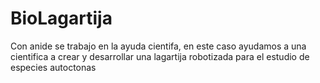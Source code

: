 # BioLagartija
Con anide se trabajo en la ayuda cientifa, en este caso ayudamos a una cientifica a crear y desarrollar una lagartija robotizada para el estudio de especies autoctonas
